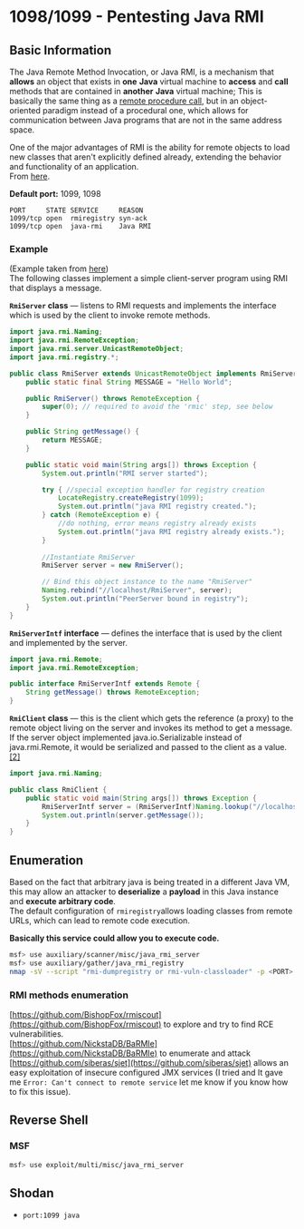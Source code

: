 # 1098/1099 - Pentesting Java RMI

## Basic Information

The Java Remote Method Invocation, or Java RMI, is a mechanism that **allows** an object that exists in **one** **Java** virtual machine to **access** and **call** methods that are contained in **another** **Java** virtual machine; This is basically the same thing as a [remote procedure call](https://null-byte.wonderhowto.com/how-to/hack-like-pro-exploit-and-gain-remote-access-pcs-running-windows-xp-0134709/), but in an object-oriented paradigm instead of a procedural one, which allows for communication between Java programs that are not in the same address space.

One of the major advantages of RMI is the ability for remote objects to load new classes that aren't explicitly defined already, extending the behavior and functionality of an application.  
From [here](https://null-byte.wonderhowto.com/how-to/exploit-java-remote-method-invocation-get-root-0187685/).

**Default port:** 1099, 1098

```text
PORT     STATE SERVICE     REASON
1099/tcp open  rmiregistry syn-ack
1099/tcp open  java-rmi    Java RMI
```

### Example

\(Example taken from [here](https://en.wikipedia.org/wiki/Java_remote_method_invocation)\)  
The following classes implement a simple client-server program using RMI that displays a message.

**`RmiServer` class** — listens to RMI requests and implements the interface which is used by the client to invoke remote methods.

```java
import java.rmi.Naming;
import java.rmi.RemoteException;
import java.rmi.server.UnicastRemoteObject;
import java.rmi.registry.*;

public class RmiServer extends UnicastRemoteObject implements RmiServerIntf {
    public static final String MESSAGE = "Hello World";

    public RmiServer() throws RemoteException {
        super(0); // required to avoid the 'rmic' step, see below
    }

    public String getMessage() {
        return MESSAGE;
    }

    public static void main(String args[]) throws Exception {
        System.out.println("RMI server started");

        try { //special exception handler for registry creation
            LocateRegistry.createRegistry(1099);
            System.out.println("java RMI registry created.");
        } catch (RemoteException e) {
            //do nothing, error means registry already exists
            System.out.println("java RMI registry already exists.");
        }
           
        //Instantiate RmiServer
        RmiServer server = new RmiServer();

        // Bind this object instance to the name "RmiServer"
        Naming.rebind("//localhost/RmiServer", server);
        System.out.println("PeerServer bound in registry");
    }
}
```

**`RmiServerIntf` interface** — defines the interface that is used by the client and implemented by the server.

```java
import java.rmi.Remote;
import java.rmi.RemoteException;

public interface RmiServerIntf extends Remote {
    String getMessage() throws RemoteException;
}
```

**`RmiClient` class** — this is the client which gets the reference \(a proxy\) to the remote object living on the server and invokes its method to get a message. If the server object implemented java.io.Serializable instead of java.rmi.Remote, it would be serialized and passed to the client as a value.[\[2\]](https://en.wikipedia.org/wiki/Java_remote_method_invocation#cite_note-2)

```java
import java.rmi.Naming;

public class RmiClient {
    public static void main(String args[]) throws Exception {
        RmiServerIntf server = (RmiServerIntf)Naming.lookup("//localhost/RmiServer");
        System.out.println(server.getMessage());
    }
}
```

## Enumeration

Based on the fact that arbitrary java is being treated in a different Java VM, this may allow an attacker to **deserialize** a **payload** in this Java instance and **execute arbitrary code**.  
The default configuration of `rmiregistry`allows loading classes from remote URLs, which can lead to remote code execution.

**Basically this service could allow you to execute code.**

```bash
msf> use auxiliary/scanner/misc/java_rmi_server
msf> use auxiliary/gather/java_rmi_registry
nmap -sV --script "rmi-dumpregistry or rmi-vuln-classloader" -p <PORT> <IP>
```

### RMI methods enumeration

[https://github.com/BishopFox/rmiscout](https://github.com/BishopFox/rmiscout) to explore and try to find RCE vulnerabilities.  
[https://github.com/NickstaDB/BaRMIe](https://github.com/NickstaDB/BaRMIe) to enumerate and attack  
[https://github.com/siberas/sjet](https://github.com/siberas/sjet) allows an easy exploitation of insecure configured JMX services \(I tried and It gave me `Error: Can't connect to remote service` let me know if you know how to fix this issue\).

## Reverse Shell

### MSF

```bash
msf> use exploit/multi/misc/java_rmi_server
```

## Shodan

* `port:1099 java`

